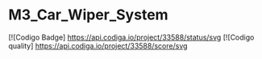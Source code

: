 # M3_Car_Wiper_System

[![Codigo Badge] https://api.codiga.io/project/33588/status/svg
[![Codigo quality] https://api.codiga.io/project/33588/score/svg
